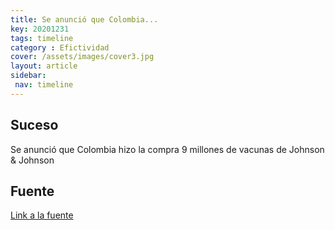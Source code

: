 ```yaml
---
title: Se anunció que Colombia...
key: 20201231
tags: timeline
category : Efictividad
cover: /assets/images/cover3.jpg
layout: article
sidebar:
 nav: timeline
---
```


## Suceso

Se anunció que Colombia hizo la compra 9 millones de vacunas de Johnson & Johnson

## Fuente
[Link a la fuente](https://www.eltiempo.com/salud/vacuna-coronavirus-colombia-compra-9-millones-de-vacunas-de-johnson-johnson-557953?utm_medium=Social&utm_source=Twitter#Echobox=1609371766)
